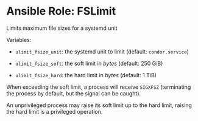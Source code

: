 # Ansible Role: FSLimit

Limits maximum file sizes for a systemd unit

Variables:

- `ulimit_fsize_unit`: the systemd unit to limit (default: `condor.service`)

- `ulimit_fsize_soft`: the soft limit in *bytes* (default: 250 GiB)

- `ulimit_fsize_hard`: the hard limit in *bytes* (default: 1 TiB)

When exceeding the soft limit, a process will receive `SIGXFSZ`
(terminating the process by default, but the signal can be caught).

An unprivileged process may raise its soft limit up to the hard limit,
raising the hard limit is a privileged operation.

